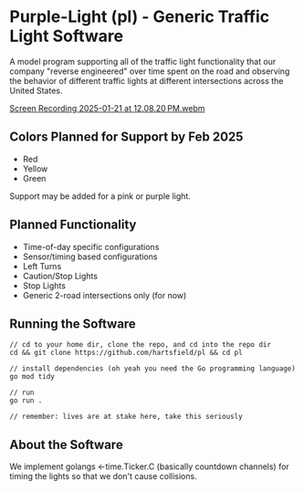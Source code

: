 # Purple-Light (pl) - Generic Traffic Light Software

A model program supporting all of the traffic light functionality that our company 
"reverse engineered" over time spent on the road and observing the behavior of 
different traffic lights at different intersections across the United States.

[Screen Recording 2025-01-21 at 12.08.20 PM.webm](https://github.com/user-attachments/assets/9d12d4ed-c597-4636-b5be-3908bda38682)

## Colors Planned for Support by Feb 2025
 - Red
 - Yellow
 - Green

Support may be added for a pink or purple light. 

## Planned Functionality
 - Time-of-day specific configurations
 - Sensor/timing based configurations
 - Left Turns
 - Caution/Stop Lights
 - Stop Lights
 - Generic 2-road intersections only (for now)

## Running the Software 

    // cd to your home dir, clone the repo, and cd into the repo dir
    cd && git clone https://github.com/hartsfield/pl && cd pl

    // install dependencies (oh yeah you need the Go programming language)
    go mod tidy

    // run
    go run .

    // remember: lives are at stake here, take this seriously

## About the Software

We implement golangs <-time.Ticker.C (basically countdown channels) for timing
the lights so that we don't cause collisions.
